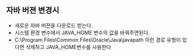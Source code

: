 ## 자바 버젼 변경시
 * 새로운 자바 버젼을 다운로드 받는다.
 * 시스템 환경 변수에서 JAVA_HOME 변수의 값을 바꿔주면된다.
 * C:\Program Files\Common Files\Oracle\Java\javapath 이런 경로 유형이 있다면 삭제하고 JAVA_HOME변수를 사용한다